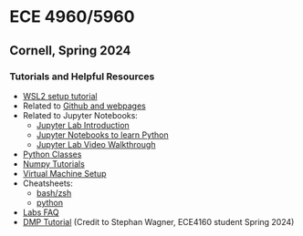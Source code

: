 # ECE 4960/5960

## Cornell, Spring 2024

### Tutorials and Helpful Resources

* [WSL2 setup tutorial](./WSL_setup.md)
* Related to [Github and webpages](./webpage_help.md)
* Related to Jupyter Notebooks:
  * [Jupyter Lab Introduction](./jupyter_notebooks.md)
  * [Jupyter Notebooks to learn Python](https://github.com/rajathkmp/Python-Lectures)
  * [Jupyter Lab Video Walkthrough](https://www.youtube.com/watch?v=A5YyoCKxEOU&feature=emb_logo)
* [Python Classes](https://www.pythonforthelab.com/blog/a-primer-on-classes-in-python/)
* [Numpy Tutorials](https://www.tutorialspoint.com/numpy/numpy_ndarray_object.htm)
* [Virtual Machine Setup](./vm_setup.md)
* Cheatsheets:
  * [bash/zsh](https://cheatography.com/davechild/cheat-sheets/linux-command-line/)
  * [python](https://www.pythoncheatsheet.org/#Python-Basics)
* [Labs FAQ](FAQ.md)
* [DMP Tutorial](dmp.md) (Credit to Stephan Wagner, ECE4160 student Spring 2024)

